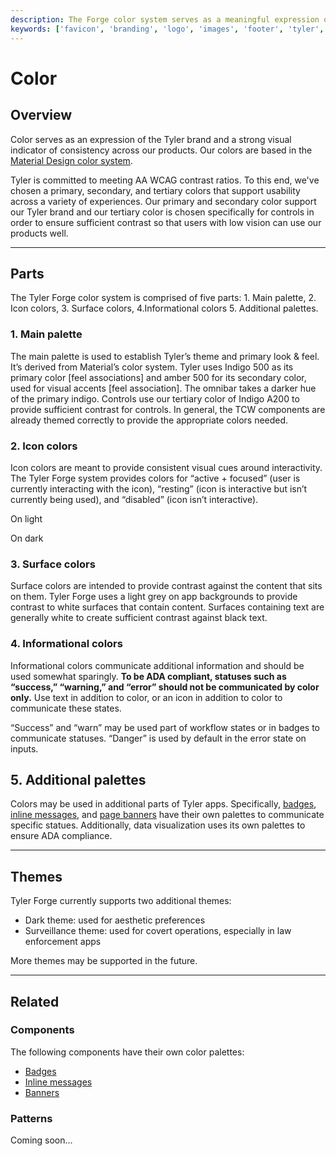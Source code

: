 ```yaml
---
description: The Forge color system serves as a meaningful expression of our brand.
keywords: ['favicon', 'branding', 'logo', 'images', 'footer', 'tyler', 'brand', 'talking t', 'talking ts', 'theme', 'theming']
---
```


# Color

## Overview 

Color serves as an expression of the Tyler brand and a strong visual indicator of consistency across our products. Our colors are based in the [Material Design color system](https://material.io/design/color/the-color-system.html).

Tyler is committed to meeting AA WCAG contrast ratios. To this end, we've chosen a primary, secondary, and tertiary colors that support usability across a variety of experiences. Our primary and secondary color support our Tyler brand and our tertiary color is chosen specifically for controls in order to ensure sufficient contrast so that users with low vision can use our products well. 

---

## Parts 

The Tyler Forge color system is comprised of five parts: 1. Main palette, 2. Icon colors, 3. Surface colors, 4.Informational colors 5. Additional palettes. 

### 1. Main palette 

The main palette is used to establish Tyler’s theme and primary look & feel. It’s derived from Material’s color system. Tyler uses Indigo 500 as its primary color [feel associations] and amber 500 for its secondary color, used for visual accents [feel association]. The omnibar takes a darker hue of the primary indigo. Controls use our tertiary color of Indigo A200 to provide sufficient contrast for controls. 
In general, the TCW components are already themed correctly to provide the appropriate colors needed. 

<!-- <div class="color-swatches">
    <div> 
        <div class="color-block" style="background-color: var(--tyl-omnibar-background-color, #283593);"></div>
        <p class="tyl-typography--body1">Omnibar color</p>
        <span class="tyl-typography--body2" style="color: var(--mdc-theme-text-secondary-on-light);">Indigo 800</span><br />
        <span class="tyl-typography--body2" style="color: var(--mdc-theme-text-secondary-on-light);">#283593</span>
    </div>
    <div> 
        <div class="color-block" style="background-color: var(--mdc-theme-primary);"></div>
        <p class="tyl-typography--body1">Primary color</p>
        <span class="tyl-typography--body2" style="color: var(--mdc-theme-text-secondary-on-light);">--mdc-theme-primary</span><br />
        <span class="tyl-typography--body2" style="color: var(--mdc-theme-text-secondary-on-light);">#3f51b5</span>
    </div>
    <div> 
        <div class="color-block" style="background-color: var(--mdc-theme-secondary);"></div>
        <p class="tyl-typography--body1">Secondary color</p>
        <span class="tyl-typography--body2" style="color: var(--mdc-theme-text-secondary-on-light);">--mdc-theme-secondary</span><br />
       <span class="tyl-typography--body2" style="color: var(--mdc-theme-text-secondary-on-light);">#ffc107</span>
    </div>
    <div> 
        <div class="color-block" style="background-color: var(--mdc-theme-tertiary);"></div>
        <p class="tyl-typography--body1">Tertiary color</p>
        <span class="tyl-typography--body2" style="color: var(--mdc-theme-text-secondary-on-light);">--mdc-theme-tertiary</span><br />
        <span class="tyl-typography--body2" style="color: var(--mdc-theme-text-secondary-on-light);">#536dfe</span>
    </div>
</div> -->


### 2. Icon colors 

Icon colors are meant to provide consistent visual cues around interactivity. The Tyler Forge system provides colors for “active + focused” (user is currently interacting with the icon), “resting” (icon is interactive but isn’t currently being used), and “disabled” (icon isn’t interactive). 

On light

<!-- <div class="color-swatches">
    <div> 
        <div class="color-block" style="background-color: var(--mdc-theme-text-primary-on-light);"></div>
        <p class="tyl-typography--body1">Active + focused</p>
        <span class="tyl-typography--body2" style="color: var(--mdc-theme-text-secondary-on-light);">--mdc-theme-text-primary-on-light</span><br />
        <span class="tyl-typography--body2" style="color: var(--mdc-theme-text-secondary-on-light);">rgba(0, 0, 0, 0.87)</span>
    </div>
    <div> 
        <div class="color-block" style="background-color: var(--mdc-theme-text-secondary-on-light);"></div>
        <p class="tyl-typography--body1">Resting</p>
        <span class="tyl-typography--body2" style="color: var(--mdc-theme-text-secondary-on-light);">--mdc-theme-text-secondary-on-light</span><br />
        <span class="tyl-typography--body2" style="color: var(--mdc-theme-text-secondary-on-light);">rgba(0, 0, 0, 0.54)</span>
    </div>
    <div> 
        <div class="color-block" style="background-color: var(--mdc-theme-text-icon-on-background);"></div>
        <p class="tyl-typography--body1">Disabled</p>
        <span class="tyl-typography--body2" style="color: var(--mdc-theme-text-secondary-on-light);">--mdc-theme-text-icon-on-background</span><br />
       <span class="tyl-typography--body2" style="color: var(--mdc-theme-text-secondary-on-light);">rgba(0, 0, 0, 0.38)</span>
    </div>
</div> -->

On dark

<!-- <div class="color-swatches">
    <div> 
        <div class="color-block" style="background-color: var(--mdc-theme-primary); display: flex">
            <div class="color-block-alt" style="background-color: var(--mdc-theme-text-primary-on-dark)"></div>
        </div>
        <p class="tyl-typography--body1">Active + focused</p>
        <span class="tyl-typography--body2" style="color: var(--mdc-theme-text-secondary-on-light);">--mdc-theme-text-primary-on-dark</span><br />
        <span class="tyl-typography--body2" style="color: var(--mdc-theme-text-secondary-on-light);">rgba(255,255,255,1)</span>
    </div>
    <div> 
        <div class="color-block" style="background-color: var(--mdc-theme-primary); display: flex">
            <div class="color-block-alt" style="background-color: var(--mdc-theme-text-secondary-on-dark)"></div>
        </div>
        <p class="tyl-typography--body1">Resting</p>
        <span class="tyl-typography--body2" style="color: var(--mdc-theme-text-secondary-on-light);">--mdc-theme-text-secondary-on-dark</span><br />
        <span class="tyl-typography--body2" style="color: var(--mdc-theme-text-secondary-on-light);">rgba(255,255,255,.7)</span>
    </div>
    <div> 
        <div class="color-block" style="background-color: var(--mdc-theme-primary); display: flex">
            <div class="color-block-alt" style="background-color: var(--mdc-theme-text-icon-on-dark)"></div>
        </div>
        <p class="tyl-typography--body1">Disabled</p>
        <span class="tyl-typography--body2" style="color: var(--mdc-theme-text-secondary-on-light);">--mdc-theme-text-icon-on-dark</span><br />
       <span class="tyl-typography--body2" style="color: var(--mdc-theme-text-secondary-on-light);">rgba(255,255,255,.5)
</span>
    </div>
</div> -->


### 3. Surface colors

Surface colors are intended to provide contrast against the content that sits on them. Tyler Forge uses a light grey on app backgrounds to provide contrast to white surfaces that contain content. Surfaces containing text are generally white to create sufficient contrast against black text. 

<!-- <div class="color-swatches">
    <div> 
        <div class="color-block" style="background-color: var(--mdc-theme-background); border: 2px solid #e5e5e5"></div>
        <p class="tyl-typography--body1">Background</p>
        <span class="tyl-typography--body2" style="color: var(--mdc-theme-text-secondary-on-light);">--mdc-theme-background</span><br />
        <span class="tyl-typography--body2" style="color: var(--mdc-theme-text-secondary-on-light);">#fafafa</span>
    </div>
    <div> 
        <div class="color-block" style="background-color: var(--mdc-theme-surface); border: 2px solid #e5e5e5"></div>
        <p class="tyl-typography--body1">Surface</p>
        <span class="tyl-typography--body2" style="color: var(--mdc-theme-text-secondary-on-light);">--mdc-theme-surface</span><br />
        <span class="tyl-typography--body2" style="color: var(--mdc-theme-text-secondary-on-light);">rgba(0, 0, 0, 0.54)</span>
    </div>
</div> -->


### 4. Informational colors

Informational colors communicate additional information and should be used somewhat sparingly. **To be ADA compliant, statuses such as “success,” “warning,” and “error” should not be communicated by color only.** Use text in addition to color, or an icon in addition to color to communicate these states. 

“Success” and “warn” may be used part of workflow states or in badges to communicate statuses. “Danger” is used by default in the error state on inputs.

<!-- <div class="color-swatches">
    <div> 
        <div class="color-block" style="background-color: var(--mdc-theme-success);"></div>
        <p class="tyl-typography--body1">Success</p>
        <span class="tyl-typography--body2" style="color: var(--mdc-theme-text-secondary-on-light);">--mdc-theme-success</span><br />
        <span class="tyl-typography--body2" style="color: var(--mdc-theme-text-secondary-on-light);">#2E7D32</span>
    </div>
    <div> 
        <div class="color-block" style="background-color: var(--mdc-theme-warning);"></div>
        <p class="tyl-typography--body1">Warning</p>
        <span class="tyl-typography--body2" style="color: var(--mdc-theme-text-secondary-on-light);">--mdc-theme-warning</span><br />
        <span class="tyl-typography--body2" style="color: var(--mdc-theme-text-secondary-on-light);">#D14900</span>
    </div>
    <div> 
        <div class="color-block" style="background-color: var(--mdc-theme-error);"></div>
        <p class="tyl-typography--body1">Error</p>
        <span class="tyl-typography--body2" style="color: var(--mdc-theme-text-secondary-on-light);">--mdc-theme-danger</span><br />
       <span class="tyl-typography--body2" style="color: var(--mdc-theme-text-secondary-on-light);">#B00020</span>
    </div>
</div> -->

## 5. Additional palettes

Colors may be used in additional parts of Tyler apps. Specifically, [badges](/components/notifications-and-messages/badge), [inline messages](/components/notifications-and-messages/inline-message), and [page banners](/components/notifications-and-messages/banner) have their own palettes to communicate specific statues. Additionally, data visualization uses its own palettes to ensure ADA compliance. 

---

## Themes 

Tyler Forge currently supports two additional themes:
-  Dark theme: used for aesthetic preferences
-  Surveillance theme: used for covert operations, especially in law enforcement apps

More themes may be supported in the future.

---

## Related 

### Components 

The following components have their own color palettes:

- [Badges](/components/notifications-and-messages/badge)
- [Inline messages](/components/notifications-and-messages/inline-message)
- [Banners](/components/notifications-and-messages/banner)

### Patterns

Coming soon...
